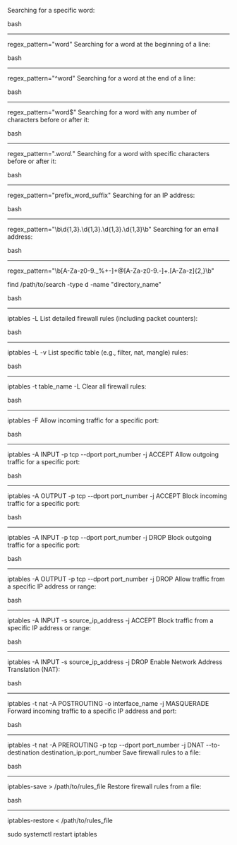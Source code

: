 Searching for a specific word:

bash
****
regex_pattern="word"
Searching for a word at the beginning of a line:

bash
****
regex_pattern="^word"
Searching for a word at the end of a line:

bash
****
regex_pattern="word$"
Searching for a word with any number of characters before or after it:

bash
****
regex_pattern=".*word.*"
Searching for a word with specific characters before or after it:

bash
****
regex_pattern="prefix_word_suffix"
Searching for an IP address:

bash
****
regex_pattern="\b\d{1,3}\.\d{1,3}\.\d{1,3}\.\d{1,3}\b"
Searching for an email address:

bash
****
regex_pattern="\b[A-Za-z0-9._%+-]+@[A-Za-z0-9.-]+\.[A-Za-z]{2,}\b"


find /path/to/search -type d -name "directory_name"

bash
****
iptables -L
List detailed firewall rules (including packet counters):

bash
****
iptables -L -v
List specific table (e.g., filter, nat, mangle) rules:

bash
****
iptables -t table_name -L
Clear all firewall rules:

bash
****
iptables -F
Allow incoming traffic for a specific port:

bash
****
iptables -A INPUT -p tcp --dport port_number -j ACCEPT
Allow outgoing traffic for a specific port:

bash
****
iptables -A OUTPUT -p tcp --dport port_number -j ACCEPT
Block incoming traffic for a specific port:

bash
****
iptables -A INPUT -p tcp --dport port_number -j DROP
Block outgoing traffic for a specific port:

bash
****
iptables -A OUTPUT -p tcp --dport port_number -j DROP
Allow traffic from a specific IP address or range:

bash
****
iptables -A INPUT -s source_ip_address -j ACCEPT
Block traffic from a specific IP address or range:

bash
****
iptables -A INPUT -s source_ip_address -j DROP
Enable Network Address Translation (NAT):

bash
****
iptables -t nat -A POSTROUTING -o interface_name -j MASQUERADE
Forward incoming traffic to a specific IP address and port:

bash
****
iptables -t nat -A PREROUTING -p tcp --dport port_number -j DNAT --to-destination destination_ip:port_number
Save firewall rules to a file:

bash
****
iptables-save > /path/to/rules_file
Restore firewall rules from a file:

bash
****
iptables-restore < /path/to/rules_file


sudo systemctl restart iptables

